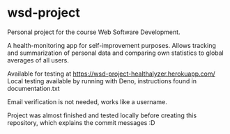 # wsd-project

Personal project for the course Web Software Development.

A health-monitoring app for self-improvement purposes. Allows tracking and summarization of personal data and comparing own statistics to global averages of all users.

Available for testing at https://wsd-project-healthalyzer.herokuapp.com/
Local testing available by running with Deno, instructions found in documentation.txt

Email verification is not needed, works like a username.

Project was almost finished and tested locally before creating this repository, which explains the commit messages :D
